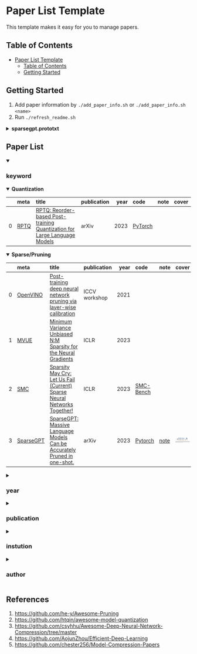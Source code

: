 # Paper List Template

This template makes it easy for you to manage papers.

## Table of Contents

- [Paper List Template](#paper-list-template)
  - [Table of Contents](#table-of-contents)
  - [Getting Started](#getting-started)


## Getting Started
1. Add paper information by `./add_paper_info.sh` or  `./add_paper_info.sh <name>`
2. Run `./refresh_readme.sh`

<details><summary><b>sparsegpt.prototxt</b></summary>
<p>

```
paper {
  title: "SparseGPT: Massive Language Models Can be Accurately Pruned in one-shot."
  abbr: "SparseGPT"
  url: "https://arxiv.org/pdf/2301.00774.pdf"
  authors: "Elias Frantar"
  authors: "Dan Alistarh"
  institutions: "IST Austria"
  institutions: "Neural Magic"
}
pub {
  where: "arXiv"
  year: 2023
}
code {
  type: "Pytorch"
  url: "https://github.com/IST-DASLab/sparsegpt"
}
note {
  url: "SparseGPT.md"
}
keyword {
  words: "sparsity"
}
```

</p>
</details>



## Paper List

<details open><summary>

### keyword
</summary>
<p>

<details open><summary><b>Quantization</b></summary>
<p>

|    | meta                         | title                                                                                                            | publication   |   year | code                                            | note   | cover   |
|---:|:-----------------------------|:-----------------------------------------------------------------------------------------------------------------|:--------------|-------:|:------------------------------------------------|:-------|:--------|
|  0 | [RPTQ](./meta/RPTQ.prototxt) | [RPTQ: Reorder-based Post-training Quantization for Large Language Models](https://arxiv.org/pdf/2304.01089.pdf) | arXiv         |   2023 | [PyTorch](https://github.com/hahnyuan/RPTQ4LLM) |        |         |</p>
</details>
<details open><summary><b>Sparse/Pruning</b></summary>
<p>

|    | meta                                   | title                                                                                                                                                                                                                                    | publication   |   year | code                                                 | note                                   | cover                                                            |
|---:|:---------------------------------------|:-----------------------------------------------------------------------------------------------------------------------------------------------------------------------------------------------------------------------------------------|:--------------|-------:|:-----------------------------------------------------|:---------------------------------------|:-----------------------------------------------------------------|
|  0 | [OpenVINO](./meta/OpenVINO.prototxt)   | [Post-training deep neural network pruning via layer-wise calibration](https://openaccess.thecvf.com/content/ICCV2021W/LPCV/papers/Lazarevich_Post-Training_Deep_Neural_Network_Pruning_via_Layer-Wise_Calibration_ICCVW_2021_paper.pdf) | ICCV workshop |   2021 |                                                      |                                        |                                                                  |
|  1 | [MVUE](./meta/2U5DXO7C.prototxt)       | [Minimum Variance Unbiased N:M Sparsity for the Neural Gradients](https://openreview.net/pdf?id=vuD2xEtxZcj)                                                                                                                             | ICLR          |   2023 |                                                      |                                        |                                                                  |
|  2 | [SMC](./meta/EHWNTP1V.prototxt)        | [Sparsity May Cry: Let Us Fail (Current) Sparse Neural Networks Together!](https://openreview.net/pdf?id=J6F3lLg4Kdp)                                                                                                                    | ICLR          |   2023 | [SMC-Bench](https://github.com/VITA-Group/SMC-Bench) |                                        |                                                                  |
|  3 | [SparseGPT](./meta/sparsegpt.prototxt) | [SparseGPT: Massive Language Models Can be Accurately Pruned in one-shot.](https://arxiv.org/pdf/2301.00774.pdf)                                                                                                                         | arXiv         |   2023 | [Pytorch](https://github.com/IST-DASLab/sparsegpt)   | [note](./notes/sparsegpt/SparseGPT.md) | <img width='1000' alt='image' src='./notes/sparsegpt/cover.jpg'> |</p>
</details>
</p>
</details>

<details><summary>

### year
</summary>
<p>

<details><summary><b>2021</b></summary>
<p>

|    | meta                                 | title                                                                                                                                                                                                                                    | publication   |   year | code   | note   | cover   |
|---:|:-------------------------------------|:-----------------------------------------------------------------------------------------------------------------------------------------------------------------------------------------------------------------------------------------|:--------------|-------:|:-------|:-------|:--------|
|  0 | [OpenVINO](./meta/OpenVINO.prototxt) | [Post-training deep neural network pruning via layer-wise calibration](https://openaccess.thecvf.com/content/ICCV2021W/LPCV/papers/Lazarevich_Post-Training_Deep_Neural_Network_Pruning_via_Layer-Wise_Calibration_ICCVW_2021_paper.pdf) | ICCV workshop |   2021 |        |        |         |</p>
</details>
<details><summary><b>2023</b></summary>
<p>

|    | meta                                   | title                                                                                                                 | publication   |   year | code                                                 | note                                   | cover                                                            |
|---:|:---------------------------------------|:----------------------------------------------------------------------------------------------------------------------|:--------------|-------:|:-----------------------------------------------------|:---------------------------------------|:-----------------------------------------------------------------|
|  0 | [MVUE](./meta/2U5DXO7C.prototxt)       | [Minimum Variance Unbiased N:M Sparsity for the Neural Gradients](https://openreview.net/pdf?id=vuD2xEtxZcj)          | ICLR          |   2023 |                                                      |                                        |                                                                  |
|  1 | [SMC](./meta/EHWNTP1V.prototxt)        | [Sparsity May Cry: Let Us Fail (Current) Sparse Neural Networks Together!](https://openreview.net/pdf?id=J6F3lLg4Kdp) | ICLR          |   2023 | [SMC-Bench](https://github.com/VITA-Group/SMC-Bench) |                                        |                                                                  |
|  2 | [RPTQ](./meta/RPTQ.prototxt)           | [RPTQ: Reorder-based Post-training Quantization for Large Language Models](https://arxiv.org/pdf/2304.01089.pdf)      | arXiv         |   2023 | [PyTorch](https://github.com/hahnyuan/RPTQ4LLM)      |                                        |                                                                  |
|  3 | [SparseGPT](./meta/sparsegpt.prototxt) | [SparseGPT: Massive Language Models Can be Accurately Pruned in one-shot.](https://arxiv.org/pdf/2301.00774.pdf)      | arXiv         |   2023 | [Pytorch](https://github.com/IST-DASLab/sparsegpt)   | [note](./notes/sparsegpt/SparseGPT.md) | <img width='1000' alt='image' src='./notes/sparsegpt/cover.jpg'> |</p>
</details>
</p>
</details>

<details><summary>

### publication
</summary>
<p>

<details><summary><b>ICCV workshop</b></summary>
<p>

|    | meta                                 | title                                                                                                                                                                                                                                    | publication   |   year | code   | note   | cover   |
|---:|:-------------------------------------|:-----------------------------------------------------------------------------------------------------------------------------------------------------------------------------------------------------------------------------------------|:--------------|-------:|:-------|:-------|:--------|
|  0 | [OpenVINO](./meta/OpenVINO.prototxt) | [Post-training deep neural network pruning via layer-wise calibration](https://openaccess.thecvf.com/content/ICCV2021W/LPCV/papers/Lazarevich_Post-Training_Deep_Neural_Network_Pruning_via_Layer-Wise_Calibration_ICCVW_2021_paper.pdf) | ICCV workshop |   2021 |        |        |         |</p>
</details>
<details><summary><b>ICLR</b></summary>
<p>

|    | meta                             | title                                                                                                                 | publication   |   year | code                                                 | note   | cover   |
|---:|:---------------------------------|:----------------------------------------------------------------------------------------------------------------------|:--------------|-------:|:-----------------------------------------------------|:-------|:--------|
|  0 | [MVUE](./meta/2U5DXO7C.prototxt) | [Minimum Variance Unbiased N:M Sparsity for the Neural Gradients](https://openreview.net/pdf?id=vuD2xEtxZcj)          | ICLR          |   2023 |                                                      |        |         |
|  1 | [SMC](./meta/EHWNTP1V.prototxt)  | [Sparsity May Cry: Let Us Fail (Current) Sparse Neural Networks Together!](https://openreview.net/pdf?id=J6F3lLg4Kdp) | ICLR          |   2023 | [SMC-Bench](https://github.com/VITA-Group/SMC-Bench) |        |         |</p>
</details>
<details><summary><b>arXiv</b></summary>
<p>

|    | meta                                   | title                                                                                                            | publication   |   year | code                                               | note                                   | cover                                                            |
|---:|:---------------------------------------|:-----------------------------------------------------------------------------------------------------------------|:--------------|-------:|:---------------------------------------------------|:---------------------------------------|:-----------------------------------------------------------------|
|  0 | [RPTQ](./meta/RPTQ.prototxt)           | [RPTQ: Reorder-based Post-training Quantization for Large Language Models](https://arxiv.org/pdf/2304.01089.pdf) | arXiv         |   2023 | [PyTorch](https://github.com/hahnyuan/RPTQ4LLM)    |                                        |                                                                  |
|  1 | [SparseGPT](./meta/sparsegpt.prototxt) | [SparseGPT: Massive Language Models Can be Accurately Pruned in one-shot.](https://arxiv.org/pdf/2301.00774.pdf) | arXiv         |   2023 | [Pytorch](https://github.com/IST-DASLab/sparsegpt) | [note](./notes/sparsegpt/SparseGPT.md) | <img width='1000' alt='image' src='./notes/sparsegpt/cover.jpg'> |</p>
</details>
</p>
</details>

<details><summary>

### instution
</summary>
<p>

<details><summary><b>Eindhoven University of Technology</b></summary>
<p>

|    | meta                            | title                                                                                                                 | publication   |   year | code                                                 | note   | cover   |
|---:|:--------------------------------|:----------------------------------------------------------------------------------------------------------------------|:--------------|-------:|:-----------------------------------------------------|:-------|:--------|
|  0 | [SMC](./meta/EHWNTP1V.prototxt) | [Sparsity May Cry: Let Us Fail (Current) Sparse Neural Networks Together!](https://openreview.net/pdf?id=J6F3lLg4Kdp) | ICLR          |   2023 | [SMC-Bench](https://github.com/VITA-Group/SMC-Bench) |        |         |</p>
</details>
<details><summary><b>Habana Labs</b></summary>
<p>

|    | meta                             | title                                                                                                        | publication   |   year | code   | note   | cover   |
|---:|:---------------------------------|:-------------------------------------------------------------------------------------------------------------|:--------------|-------:|:-------|:-------|:--------|
|  0 | [MVUE](./meta/2U5DXO7C.prototxt) | [Minimum Variance Unbiased N:M Sparsity for the Neural Gradients](https://openreview.net/pdf?id=vuD2xEtxZcj) | ICLR          |   2023 |        |        |         |</p>
</details>
<details><summary><b>Houmo AI</b></summary>
<p>

|    | meta                         | title                                                                                                            | publication   |   year | code                                            | note   | cover   |
|---:|:-----------------------------|:-----------------------------------------------------------------------------------------------------------------|:--------------|-------:|:------------------------------------------------|:-------|:--------|
|  0 | [RPTQ](./meta/RPTQ.prototxt) | [RPTQ: Reorder-based Post-training Quantization for Large Language Models](https://arxiv.org/pdf/2304.01089.pdf) | arXiv         |   2023 | [PyTorch](https://github.com/hahnyuan/RPTQ4LLM) |        |         |</p>
</details>
<details><summary><b>IST Austria</b></summary>
<p>

|    | meta                                   | title                                                                                                            | publication   |   year | code                                               | note                                   | cover                                                            |
|---:|:---------------------------------------|:-----------------------------------------------------------------------------------------------------------------|:--------------|-------:|:---------------------------------------------------|:---------------------------------------|:-----------------------------------------------------------------|
|  0 | [SparseGPT](./meta/sparsegpt.prototxt) | [SparseGPT: Massive Language Models Can be Accurately Pruned in one-shot.](https://arxiv.org/pdf/2301.00774.pdf) | arXiv         |   2023 | [Pytorch](https://github.com/IST-DASLab/sparsegpt) | [note](./notes/sparsegpt/SparseGPT.md) | <img width='1000' alt='image' src='./notes/sparsegpt/cover.jpg'> |</p>
</details>
<details><summary><b>Intel Corporation</b></summary>
<p>

|    | meta                                 | title                                                                                                                                                                                                                                    | publication   |   year | code   | note   | cover   |
|---:|:-------------------------------------|:-----------------------------------------------------------------------------------------------------------------------------------------------------------------------------------------------------------------------------------------|:--------------|-------:|:-------|:-------|:--------|
|  0 | [OpenVINO](./meta/OpenVINO.prototxt) | [Post-training deep neural network pruning via layer-wise calibration](https://openaccess.thecvf.com/content/ICCV2021W/LPCV/papers/Lazarevich_Post-Training_Deep_Neural_Network_Pruning_via_Layer-Wise_Calibration_ICCVW_2021_paper.pdf) | ICCV workshop |   2021 |        |        |         |</p>
</details>
<details><summary><b>Neural Magic</b></summary>
<p>

|    | meta                                   | title                                                                                                            | publication   |   year | code                                               | note                                   | cover                                                            |
|---:|:---------------------------------------|:-----------------------------------------------------------------------------------------------------------------|:--------------|-------:|:---------------------------------------------------|:---------------------------------------|:-----------------------------------------------------------------|
|  0 | [SparseGPT](./meta/sparsegpt.prototxt) | [SparseGPT: Massive Language Models Can be Accurately Pruned in one-shot.](https://arxiv.org/pdf/2301.00774.pdf) | arXiv         |   2023 | [Pytorch](https://github.com/IST-DASLab/sparsegpt) | [note](./notes/sparsegpt/SparseGPT.md) | <img width='1000' alt='image' src='./notes/sparsegpt/cover.jpg'> |</p>
</details>
<details><summary><b>Tencent AI Lab</b></summary>
<p>

|    | meta                         | title                                                                                                            | publication   |   year | code                                            | note   | cover   |
|---:|:-----------------------------|:-----------------------------------------------------------------------------------------------------------------|:--------------|-------:|:------------------------------------------------|:-------|:--------|
|  0 | [RPTQ](./meta/RPTQ.prototxt) | [RPTQ: Reorder-based Post-training Quantization for Large Language Models](https://arxiv.org/pdf/2304.01089.pdf) | arXiv         |   2023 | [PyTorch](https://github.com/hahnyuan/RPTQ4LLM) |        |         |</p>
</details>
<details><summary><b>University of Texas at Austin</b></summary>
<p>

|    | meta                            | title                                                                                                                 | publication   |   year | code                                                 | note   | cover   |
|---:|:--------------------------------|:----------------------------------------------------------------------------------------------------------------------|:--------------|-------:|:-----------------------------------------------------|:-------|:--------|
|  0 | [SMC](./meta/EHWNTP1V.prototxt) | [Sparsity May Cry: Let Us Fail (Current) Sparse Neural Networks Together!](https://openreview.net/pdf?id=J6F3lLg4Kdp) | ICLR          |   2023 | [SMC-Bench](https://github.com/VITA-Group/SMC-Bench) |        |         |</p>
</details>
</p>
</details>

<details><summary>

### author
</summary>
<p>

<details><summary><b>Bingzhe Wu</b></summary>
<p>

|    | meta                         | title                                                                                                            | publication   |   year | code                                            | note   | cover   |
|---:|:-----------------------------|:-----------------------------------------------------------------------------------------------------------------|:--------------|-------:|:------------------------------------------------|:-------|:--------|
|  0 | [RPTQ](./meta/RPTQ.prototxt) | [RPTQ: Reorder-based Post-training Quantization for Large Language Models](https://arxiv.org/pdf/2304.01089.pdf) | arXiv         |   2023 | [PyTorch](https://github.com/hahnyuan/RPTQ4LLM) |        |         |</p>
</details>
<details><summary><b>Brian Chmiel</b></summary>
<p>

|    | meta                             | title                                                                                                        | publication   |   year | code   | note   | cover   |
|---:|:---------------------------------|:-------------------------------------------------------------------------------------------------------------|:--------------|-------:|:-------|:-------|:--------|
|  0 | [MVUE](./meta/2U5DXO7C.prototxt) | [Minimum Variance Unbiased N:M Sparsity for the Neural Gradients](https://openreview.net/pdf?id=vuD2xEtxZcj) | ICLR          |   2023 |        |        |         |</p>
</details>
<details><summary><b>Dan Alistarh</b></summary>
<p>

|    | meta                                   | title                                                                                                            | publication   |   year | code                                               | note                                   | cover                                                            |
|---:|:---------------------------------------|:-----------------------------------------------------------------------------------------------------------------|:--------------|-------:|:---------------------------------------------------|:---------------------------------------|:-----------------------------------------------------------------|
|  0 | [SparseGPT](./meta/sparsegpt.prototxt) | [SparseGPT: Massive Language Models Can be Accurately Pruned in one-shot.](https://arxiv.org/pdf/2301.00774.pdf) | arXiv         |   2023 | [Pytorch](https://github.com/IST-DASLab/sparsegpt) | [note](./notes/sparsegpt/SparseGPT.md) | <img width='1000' alt='image' src='./notes/sparsegpt/cover.jpg'> |</p>
</details>
<details><summary><b>Daniel Soudry</b></summary>
<p>

|    | meta                             | title                                                                                                        | publication   |   year | code   | note   | cover   |
|---:|:---------------------------------|:-------------------------------------------------------------------------------------------------------------|:--------------|-------:|:-------|:-------|:--------|
|  0 | [MVUE](./meta/2U5DXO7C.prototxt) | [Minimum Variance Unbiased N:M Sparsity for the Neural Gradients](https://openreview.net/pdf?id=vuD2xEtxZcj) | ICLR          |   2023 |        |        |         |</p>
</details>
<details><summary><b>Elias Frantar</b></summary>
<p>

|    | meta                                   | title                                                                                                            | publication   |   year | code                                               | note                                   | cover                                                            |
|---:|:---------------------------------------|:-----------------------------------------------------------------------------------------------------------------|:--------------|-------:|:---------------------------------------------------|:---------------------------------------|:-----------------------------------------------------------------|
|  0 | [SparseGPT](./meta/sparsegpt.prototxt) | [SparseGPT: Massive Language Models Can be Accurately Pruned in one-shot.](https://arxiv.org/pdf/2301.00774.pdf) | arXiv         |   2023 | [Pytorch](https://github.com/IST-DASLab/sparsegpt) | [note](./notes/sparsegpt/SparseGPT.md) | <img width='1000' alt='image' src='./notes/sparsegpt/cover.jpg'> |</p>
</details>
<details><summary><b>Ivan Lazarevich</b></summary>
<p>

|    | meta                                 | title                                                                                                                                                                                                                                    | publication   |   year | code   | note   | cover   |
|---:|:-------------------------------------|:-----------------------------------------------------------------------------------------------------------------------------------------------------------------------------------------------------------------------------------------|:--------------|-------:|:-------|:-------|:--------|
|  0 | [OpenVINO](./meta/OpenVINO.prototxt) | [Post-training deep neural network pruning via layer-wise calibration](https://openaccess.thecvf.com/content/ICCV2021W/LPCV/papers/Lazarevich_Post-Training_Deep_Neural_Network_Pruning_via_Layer-Wise_Calibration_ICCVW_2021_paper.pdf) | ICCV workshop |   2021 |        |        |         |</p>
</details>
<details><summary><b>Nikita Malinin</b></summary>
<p>

|    | meta                                 | title                                                                                                                                                                                                                                    | publication   |   year | code   | note   | cover   |
|---:|:-------------------------------------|:-----------------------------------------------------------------------------------------------------------------------------------------------------------------------------------------------------------------------------------------|:--------------|-------:|:-------|:-------|:--------|
|  0 | [OpenVINO](./meta/OpenVINO.prototxt) | [Post-training deep neural network pruning via layer-wise calibration](https://openaccess.thecvf.com/content/ICCV2021W/LPCV/papers/Lazarevich_Post-Training_Deep_Neural_Network_Pruning_via_Layer-Wise_Calibration_ICCVW_2021_paper.pdf) | ICCV workshop |   2021 |        |        |         |</p>
</details>
<details><summary><b>Shiwei Liu</b></summary>
<p>

|    | meta                            | title                                                                                                                 | publication   |   year | code                                                 | note   | cover   |
|---:|:--------------------------------|:----------------------------------------------------------------------------------------------------------------------|:--------------|-------:|:-----------------------------------------------------|:-------|:--------|
|  0 | [SMC](./meta/EHWNTP1V.prototxt) | [Sparsity May Cry: Let Us Fail (Current) Sparse Neural Networks Together!](https://openreview.net/pdf?id=J6F3lLg4Kdp) | ICLR          |   2023 | [SMC-Bench](https://github.com/VITA-Group/SMC-Bench) |        |         |</p>
</details>
<details><summary><b>Zhangyang Wang</b></summary>
<p>

|    | meta                            | title                                                                                                                 | publication   |   year | code                                                 | note   | cover   |
|---:|:--------------------------------|:----------------------------------------------------------------------------------------------------------------------|:--------------|-------:|:-----------------------------------------------------|:-------|:--------|
|  0 | [SMC](./meta/EHWNTP1V.prototxt) | [Sparsity May Cry: Let Us Fail (Current) Sparse Neural Networks Together!](https://openreview.net/pdf?id=J6F3lLg4Kdp) | ICLR          |   2023 | [SMC-Bench](https://github.com/VITA-Group/SMC-Bench) |        |         |</p>
</details>
<details><summary><b>Zhihang Yuan</b></summary>
<p>

|    | meta                         | title                                                                                                            | publication   |   year | code                                            | note   | cover   |
|---:|:-----------------------------|:-----------------------------------------------------------------------------------------------------------------|:--------------|-------:|:------------------------------------------------|:-------|:--------|
|  0 | [RPTQ](./meta/RPTQ.prototxt) | [RPTQ: Reorder-based Post-training Quantization for Large Language Models](https://arxiv.org/pdf/2304.01089.pdf) | arXiv         |   2023 | [PyTorch](https://github.com/hahnyuan/RPTQ4LLM) |        |         |</p>
</details>
</p>
</details>


## References

1. https://github.com/he-y/Awesome-Pruning
2. https://github.com/htqin/awesome-model-quantization
3. https://github.com/csyhhu/Awesome-Deep-Neural-Network-Compression/tree/master
4. https://github.com/AojunZhou/Efficient-Deep-Learning
5. https://github.com/chester256/Model-Compression-Papers
